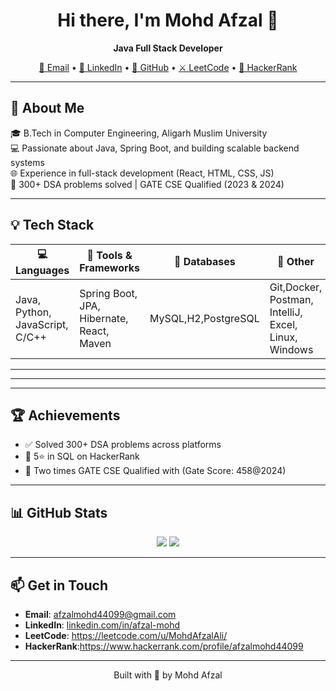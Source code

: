 <h1 align="center">Hi there, I'm Mohd Afzal 👋</h1>
<p align="center">
  <b font size="30px">Java Full Stack Developer</b>
</p>
<p align="center">
  <a href="mailto:afzalmohd44099@gmail.com">📧 Email</a> •
  <a href="https://www.linkedin.com/in/afzal-mohd">💼 LinkedIn</a> •
  <a href="https://github.com/MohdAfzal123zhcet">🐙 GitHub</a> •
  <a href="https://leetcode.com/u/MohdAfzalAli">⚔️ LeetCode</a> •
  <a href="https://www.hackerrank.com/profile/afzalmohd44099">🏅 HackerRank</a>
</p>

---

## 🚀 About Me

🎓 B.Tech in Computer Engineering, Aligarh Muslim University  
💻 Passionate about Java, Spring Boot, and building scalable backend systems  
🌐 Experience in full-stack development (React, HTML, CSS, JS)  
🎯 300+ DSA problems solved | GATE CSE Qualified (2023 & 2024)

---

## 💡 Tech Stack

| 💻 Languages | 🧰 Tools & Frameworks | 💾 Databases | 🧪 Other |
|-------------|----------------------|--------------|---------|
| Java, Python, JavaScript, C/C++ | Spring Boot, JPA, Hibernate, React, Maven | MySQL,H2,PostgreSQL | Git,Docker, Postman, IntelliJ, Excel, Linux, Windows |

---


---

---

## 🏆 Achievements

- ✅ Solved 300+ DSA problems across platforms  
- 🏅 5⭐ in SQL on HackerRank  
- 🎯 Two times GATE CSE Qualified with (Gate Score: 458@2024)

---

## 📊 GitHub Stats

<p align="center">
  <img src="https://github-readme-stats.vercel.app/api?username=MohdAfzal123zhcet&show_icons=true&theme=tokyonight" />
  <img src="https://github-readme-stats.vercel.app/api/top-langs/?username=MohdAfzal123zhcet&layout=compact&theme=tokyonight" />
</p>

---

## 📫 Get in Touch

- **Email**: [afzalmohd44099@gmail.com](mailto:afzalmohd44099@gmail.com)  
- **LinkedIn**: [linkedin.com/in/afzal-mohd](https://www.linkedin.com/in/afzal-mohd)  
- **LeetCode**: https://leetcode.com/u/MohdAfzalAli/ 
- **HackerRank**:https://www.hackerrank.com/profile/afzalmohd44099

---

<p align="center">
  Built with 💙 by Mohd Afzal
</p>
